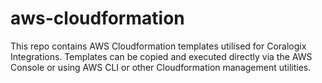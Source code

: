 # aws-cloudformation

This repo contains AWS Cloudformation templates utilised for Coralogix Integrations. Templates can be copied and executed directly via the AWS Console or using AWS CLI or other Cloudformation management utilities.

